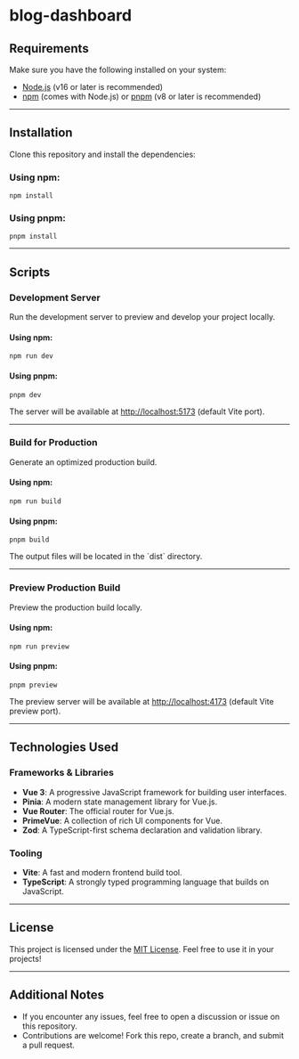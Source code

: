 # blog-dashboard

## Requirements

Make sure you have the following installed on your system:

- [Node.js](https://nodejs.org/) (v16 or later is recommended)
- [npm](https://www.npmjs.com/) (comes with Node.js) or [pnpm](https://pnpm.io/) (v8 or later is recommended)

---

## Installation

Clone this repository and install the dependencies:

### Using npm:

```
npm install
```

### Using pnpm:

```
pnpm install
```

---

## Scripts

### Development Server

Run the development server to preview and develop your project locally.

#### Using npm:

```
npm run dev
```

#### Using pnpm:

```
pnpm dev
```

The server will be available at [http://localhost:5173](http://localhost:5173) (default Vite port).

---

### Build for Production

Generate an optimized production build.

#### Using npm:

```
npm run build
```

#### Using pnpm:

```
pnpm build
```

The output files will be located in the \`dist\` directory.

---

### Preview Production Build

Preview the production build locally.

#### Using npm:

```
npm run preview
```

#### Using pnpm:

```
pnpm preview
```

The preview server will be available at [http://localhost:4173](http://localhost:4173) (default Vite preview port).

---

## Technologies Used

### Frameworks & Libraries

- **Vue 3**: A progressive JavaScript framework for building user interfaces.
- **Pinia**: A modern state management library for Vue.js.
- **Vue Router**: The official router for Vue.js.
- **PrimeVue**: A collection of rich UI components for Vue.
- **Zod**: A TypeScript-first schema declaration and validation library.

### Tooling

- **Vite**: A fast and modern frontend build tool.
- **TypeScript**: A strongly typed programming language that builds on JavaScript.

---

## License

This project is licensed under the [MIT License](./LICENSE). Feel free to use it in your projects!

---

## Additional Notes

- If you encounter any issues, feel free to open a discussion or issue on this repository.
- Contributions are welcome! Fork this repo, create a branch, and submit a pull request.
